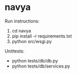 # navya
Run instructions:
1. cd navya
2. pip install -r requirements.txt
3. python src/wsgi.py

Unittests:
* python tests/db/db.py
* python tests/db/services.py
